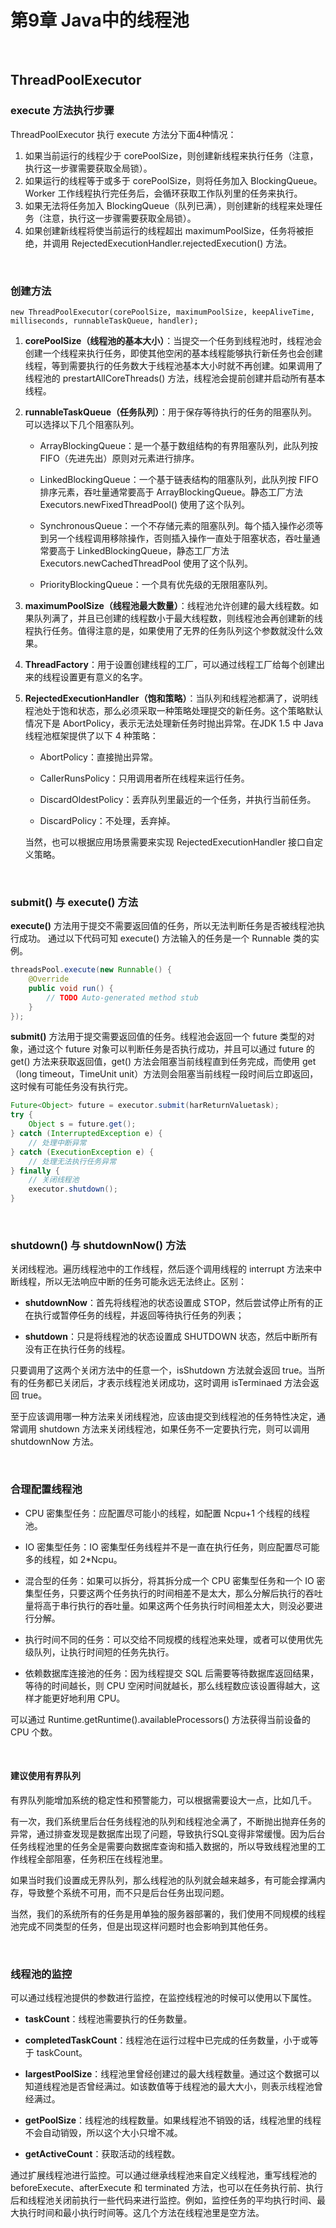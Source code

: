 # 第9章  Java中的线程池

​    

## ThreadPoolExecutor

### execute 方法执行步骤

ThreadPoolExecutor 执行 execute 方法分下面4种情况：

1. 如果当前运行的线程少于 corePoolSize，则创建新线程来执行任务（注意，执行这一步骤需要获取全局锁）。
2. 如果运行的线程等于或多于 corePoolSize，则将任务加入 BlockingQueue。Worker 工作线程执行完任务后，会循环获取工作队列里的任务来执行。
3. 如果无法将任务加入 BlockingQueue（队列已满），则创建新的线程来处理任务（注意，执行这一步骤需要获取全局锁）。
4. 如果创建新线程将使当前运行的线程超出 maximumPoolSize，任务将被拒绝，并调用 RejectedExecutionHandler.rejectedExecution() 方法。 

​    

### 创建方法

`new ThreadPoolExecutor(corePoolSize, maximumPoolSize, keepAliveTime, milliseconds, runnableTaskQueue, handler);`

1. **corePoolSize（线程池的基本大小）**：当提交一个任务到线程池时，线程池会创建一个线程来执行任务，即使其他空闲的基本线程能够执行新任务也会创建线程，等到需要执行的任务数大于线程池基本大小时就不再创建。如果调用了线程池的 prestartAllCoreThreads() 方法，线程池会提前创建并启动所有基本线程。

2. **runnableTaskQueue（任务队列）**：用于保存等待执行的任务的阻塞队列。可以选择以下几个阻塞队列。

   - ArrayBlockingQueue：是一个基于数组结构的有界阻塞队列，此队列按 FIFO（先进先出）原则对元素进行排序。


   - LinkedBlockingQueue：一个基于链表结构的阻塞队列，此队列按 FIFO 排序元素，吞吐量通常要高于 ArrayBlockingQueue。静态工厂方法 Executors.newFixedThreadPool() 使用了这个队列。


   - SynchronousQueue：一个不存储元素的阻塞队列。每个插入操作必须等到另一个线程调用移除操作，否则插入操作一直处于阻塞状态，吞吐量通常要高于 LinkedBlockingQueue，静态工厂方法 Executors.newCachedThreadPool 使用了这个队列。


   - PriorityBlockingQueue：一个具有优先级的无限阻塞队列。

3. **maximumPoolSize（线程池最大数量）**：线程池允许创建的最大线程数。如果队列满了，并且已创建的线程数小于最大线程数，则线程池会再创建新的线程执行任务。值得注意的是，如果使用了无界的任务队列这个参数就没什么效果。

4. **ThreadFactory**：用于设置创建线程的工厂，可以通过线程工厂给每个创建出来的线程设置更有意义的名字。 

5. **RejectedExecutionHandler（饱和策略）**：当队列和线程池都满了，说明线程池处于饱和状态，那么必须采取一种策略处理提交的新任务。这个策略默认情况下是 AbortPolicy，表示无法处理新任务时抛出异常。在JDK  1.5 中 Java 线程池框架提供了以下 4 种策略：

   - AbortPolicy：直接抛出异常。

   - CallerRunsPolicy：只用调用者所在线程来运行任务。


   - DiscardOldestPolicy：丢弃队列里最近的一个任务，并执行当前任务。


   - DiscardPolicy：不处理，丢弃掉。

   当然，也可以根据应用场景需要来实现 RejectedExecutionHandler 接口自定义策略。 

​    

### submit() 与 execute() 方法

**execute()** 方法用于提交不需要返回值的任务，所以无法判断任务是否被线程池执行成功。
通过以下代码可知 execute() 方法输入的任务是一个 Runnable 类的实例。

```java
threadsPool.execute(new Runnable() {
    @Override
    public void run() {
    	// TODO Auto-generated method stub
    }
});
```

**submit()** 方法用于提交需要返回值的任务。线程池会返回一个 future 类型的对象，通过这个 future 对象可以判断任务是否执行成功，并且可以通过 future 的 get() 方法来获取返回值，get() 方法会阻塞当前线程直到任务完成，而使用 get（long timeout，TimeUnit unit）方法则会阻塞当前线程一段时间后立即返回，这时候有可能任务没有执行完。

```java
Future<Object> future = executor.submit(harReturnValuetask);
try {
	Object s = future.get();
} catch (InterruptedException e) {
	// 处理中断异常
} catch (ExecutionException e) {
	// 处理无法执行任务异常
} finally {
	// 关闭线程池
	executor.shutdown();
} 
```

​    

### shutdown() 与 shutdownNow() 方法

关闭线程池。遍历线程池中的工作线程，然后逐个调用线程的 interrupt 方法来中断线程，所以无法响应中断的任务可能永远无法终止。区别：

- **shutdownNow**：首先将线程池的状态设置成 STOP，然后尝试停止所有的正在执行或暂停任务的线程，并返回等待执行任务的列表；


- **shutdown**：只是将线程池的状态设置成 SHUTDOWN 状态，然后中断所有没有正在执行任务的线程。

只要调用了这两个关闭方法中的任意一个，isShutdown 方法就会返回 true。当所有的任务都已关闭后，才表示线程池关闭成功，这时调用 isTerminaed 方法会返回 true。

至于应该调用哪一种方法来关闭线程池，应该由提交到线程池的任务特性决定，通常调用 shutdown 方法来关闭线程池，如果任务不一定要执行完，则可以调用 shutdownNow 方法。

​    

### 合理配置线程池

- CPU 密集型任务：应配置尽可能小的线程，如配置 Ncpu+1 个线程的线程池。


- IO 密集型任务：IO 密集型任务线程并不是一直在执行任务，则应配置尽可能多的线程，如 2*Ncpu。


- 混合型的任务：如果可以拆分，将其拆分成一个 CPU 密集型任务和一个 IO 密集型任务，只要这两个任务执行的时间相差不是太大，那么分解后执行的吞吐量将高于串行执行的吞吐量。如果这两个任务执行时间相差太大，则没必要进行分解。


- 执行时间不同的任务：可以交给不同规模的线程池来处理，或者可以使用优先级队列，让执行时间短的任务先执行。
- 依赖数据库连接池的任务：因为线程提交 SQL 后需要等待数据库返回结果，等待的时间越长，则 CPU 空闲时间就越长，那么线程数应该设置得越大，这样才能更好地利用 CPU。 

可以通过 Runtime.getRuntime().availableProcessors() 方法获得当前设备的 CPU 个数。 

​    

#### 建议使用有界队列

有界队列能增加系统的稳定性和预警能力，可以根据需要设大一点，比如几千。

有一次，我们系统里后台任务线程池的队列和线程池全满了，不断抛出抛弃任务的异常，通过排查发现是数据库出现了问题，导致执行SQL变得非常缓慢。因为后台任务线程池里的任务全是需要向数据库查询和插入数据的，所以导致线程池里的工作线程全部阻塞，任务积压在线程池里。

如果当时我们设置成无界队列，那么线程池的队列就会越来越多，有可能会撑满内存，导致整个系统不可用，而不只是后台任务出现问题。

当然，我们的系统所有的任务是用单独的服务器部署的，我们使用不同规模的线程池完成不同类型的任务，但是出现这样问题时也会影响到其他任务。 

​    

### 线程池的监控

可以通过线程池提供的参数进行监控，在监控线程池的时候可以使用以下属性。

- **taskCount**：线程池需要执行的任务数量。


- **completedTaskCount**：线程池在运行过程中已完成的任务数量，小于或等于 taskCount。


- **largestPoolSize**：线程池里曾经创建过的最大线程数量。通过这个数据可以知道线程池是否曾经满过。如该数值等于线程池的最大大小，则表示线程池曾经满过。


- **getPoolSize**：线程池的线程数量。如果线程池不销毁的话，线程池里的线程不会自动销毁，所以这个大小只增不减。


- **getActiveCount**：获取活动的线程数。

通过扩展线程池进行监控。可以通过继承线程池来自定义线程池，重写线程池的 beforeExecute、afterExecute 和 terminated 方法，也可以在任务执行前、执行后和线程池关闭前执行一些代码来进行监控。例如，监控任务的平均执行时间、最大执行时间和最小执行时间等。这几个方法在线程池里是空方法。 

​    

